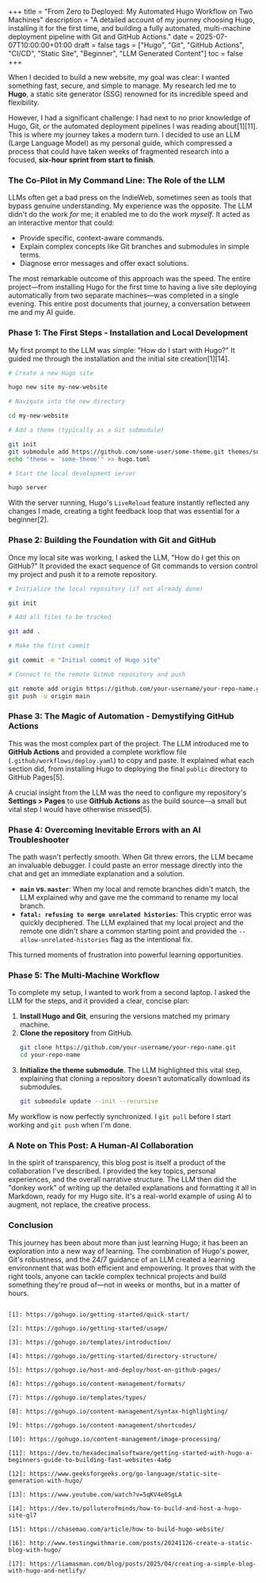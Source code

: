 +++
title = "From Zero to Deployed: My Automated Hugo Workflow on Two Machines"
description = "A detailed account of my journey choosing Hugo, installing it for the first time, and building a fully automated, multi-machine deployment pipeline with Git and GitHub Actions."
date = 2025-07-07T10:00:00+01:00
draft = false
tags = ["Hugo", "Git", "GitHub Actions", "CI/CD", "Static Site", "Beginner", "LLM Generated Content"]
toc = false
+++

When I decided to build a new website, my goal was clear: I wanted something fast, secure, and simple to manage. My research led me to **Hugo**, a static site generator (SSG) renowned for its incredible speed and flexibility.

However, I had a significant challenge: I had next to no prior knowledge of Hugo, Git, or the automated deployment pipelines I was reading about[1][11]. This is where my journey takes a modern turn. I decided to use an LLM (Large Language Model) as my personal guide, which compressed a process that could have taken weeks of fragmented research into a focused, **six-hour sprint from start to finish**.

### The Co-Pilot in My Command Line: The Role of the LLM

LLMs often get a bad press on the IndieWeb, sometimes seen as tools that bypass genuine understanding. My experience was the opposite. The LLM didn't do the work *for* me; it enabled me to do the work *myself*. It acted as an interactive mentor that could:

*   Provide specific, context-aware commands.
*   Explain complex concepts like Git branches and submodules in simple terms.
*   Diagnose error messages and offer exact solutions.

The most remarkable outcome of this approach was the speed. The entire project—from installing Hugo for the first time to having a live site deploying automatically from two separate machines—was completed in a single evening. This entire post documents that journey, a conversation between me and my AI guide.

### Phase 1: The First Steps - Installation and Local Development

My first prompt to the LLM was simple: "How do I start with Hugo?" It guided me through the installation and the initial site creation[1][14].

```bash
# Create a new Hugo site

hugo new site my-new-website

# Navigate into the new directory

cd my-new-website

# Add a theme (typically as a Git submodule)

git init
git submodule add https://github.com/some-user/some-theme.git themes/some-theme
echo "theme = 'some-theme'" >> hugo.toml

# Start the local development server

hugo server

```

With the server running, Hugo's `LiveReload` feature instantly reflected any changes I made, creating a tight feedback loop that was essential for a beginner[2].

### Phase 2: Building the Foundation with Git and GitHub

Once my local site was working, I asked the LLM, "How do I get this on GitHub?" It provided the exact sequence of Git commands to version control my project and push it to a remote repository.

```bash
# Initialize the local repository (if not already done)

git init

# Add all files to be tracked

git add .

# Make the first commit

git commit -m "Initial commit of Hugo site"

# Connect to the remote GitHub repository and push

git remote add origin https://github.com/your-username/your-repo-name.git
git push -u origin main

```

### Phase 3: The Magic of Automation - Demystifying GitHub Actions

This was the most complex part of the project. The LLM introduced me to **GitHub Actions** and provided a complete workflow file (`.github/workflows/deploy.yaml`) to copy and paste. It explained what each section did, from installing Hugo to deploying the final `public` directory to GitHub Pages[5].

A crucial insight from the LLM was the need to configure my repository's **Settings > Pages** to use **GitHub Actions** as the build source—a small but vital step I would have otherwise missed[5].

### Phase 4: Overcoming Inevitable Errors with an AI Troubleshooter

The path wasn't perfectly smooth. When Git threw errors, the LLM became an invaluable debugger. I could paste an error message directly into the chat and get an immediate explanation and a solution.

*   **`main` vs. `master`**: When my local and remote branches didn't match, the LLM explained why and gave me the command to rename my local branch.
*   **`fatal: refusing to merge unrelated histories`**: This cryptic error was quickly deciphered. The LLM explained that my local project and the remote one didn't share a common starting point and provided the `--allow-unrelated-histories` flag as the intentional fix.

This turned moments of frustration into powerful learning opportunities.

### Phase 5: The Multi-Machine Workflow

To complete my setup, I wanted to work from a second laptop. I asked the LLM for the steps, and it provided a clear, concise plan:
1.  **Install Hugo and Git**, ensuring the versions matched my primary machine.
2.  **Clone the repository** from GitHub.
    ```bash
    git clone https://github.com/your-username/your-repo-name.git
    cd your-repo-name
    ```
3.  **Initialize the theme submodule**. The LLM highlighted this vital step, explaining that cloning a repository doesn't automatically download its submodules.
    ```bash
    git submodule update --init --recursive
    ```

My workflow is now perfectly synchronized. I `git pull` before I start working and `git push` when I'm done.

### A Note on This Post: A Human-AI Collaboration

In the spirit of transparency, this blog post is itself a product of the collaboration I've described. I provided the key topics, personal experiences, and the overall narrative structure. The LLM then did the "donkey work" of writing up the detailed explanations and formatting it all in Markdown, ready for my Hugo site. It's a real-world example of using AI to augment, not replace, the creative process.

### Conclusion

This journey has been about more than just learning Hugo; it has been an exploration into a new way of learning. The combination of Hugo's power, Git's robustness, and the 24/7 guidance of an LLM created a learning environment that was both efficient and empowering. It proves that with the right tools, anyone can tackle complex technical projects and build something they're proud of—not in weeks or months, but in a matter of hours.
```

[1]: https://gohugo.io/getting-started/quick-start/

[2]: https://gohugo.io/getting-started/usage/

[3]: https://gohugo.io/templates/introduction/

[4]: https://gohugo.io/getting-started/directory-structure/

[5]: https://gohugo.io/host-and-deploy/host-on-github-pages/

[6]: https://gohugo.io/content-management/formats/

[7]: https://gohugo.io/templates/types/

[8]: https://gohugo.io/content-management/syntax-highlighting/

[9]: https://gohugo.io/content-management/shortcodes/

[10]: https://gohugo.io/content-management/image-processing/

[11]: https://dev.to/hexadecimalsoftware/getting-started-with-hugo-a-beginners-guide-to-building-fast-websites-4a6p

[12]: https://www.geeksforgeeks.org/go-language/static-site-generation-with-hugo/

[13]: https://www.youtube.com/watch?v=5qKV4e0SgLA

[14]: https://dev.to/polluterofminds/how-to-build-and-host-a-hugo-site-gl7

[15]: https://chasemao.com/article/how-to-build-hugo-website/

[16]: http://www.testingwithmarie.com/posts/20241126-create-a-static-blog-with-hugo/

[17]: https://liamasman.com/blog/posts/2025/04/creating-a-simple-blog-with-hugo-and-netlify/

